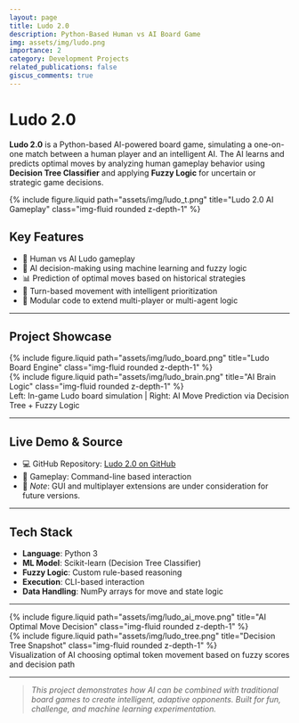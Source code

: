 ```yaml
---
layout: page
title: Ludo 2.0
description: Python-Based Human vs AI Board Game
img: assets/img/ludo.png
importance: 2
category: Development Projects
related_publications: false
giscus_comments: true
---
```


# Ludo 2.0

**Ludo 2.0** is a Python-based AI-powered board game, simulating a one-on-one match between a human player and an intelligent AI. The AI learns and predicts optimal moves by analyzing human gameplay behavior using **Decision Tree Classifier** and applying **Fuzzy Logic** for uncertain or strategic game decisions.

<div class="col-sm mt-3 mt-md-0">
  {% include figure.liquid path="assets/img/ludo_t.png" title="Ludo 2.0 AI Gameplay" class="img-fluid rounded z-depth-1" %}
</div>

## Key Features

- 🎲 Human vs AI Ludo gameplay
- 🧠 AI decision-making using machine learning and fuzzy logic
- 📊 Prediction of optimal moves based on historical strategies
- 🔄 Turn-based movement with intelligent prioritization
- 📁 Modular code to extend multi-player or multi-agent logic

---

## Project Showcase

<div class="row">
  <div class="col-sm mt-3 mt-md-0">
    {% include figure.liquid path="assets/img/ludo_board.png" title="Ludo Board Engine" class="img-fluid rounded z-depth-1" %}
  </div>
  <div class="col-sm mt-3 mt-md-0">
    {% include figure.liquid path="assets/img/ludo_brain.png" title="AI Brain Logic" class="img-fluid rounded z-depth-1" %}
  </div>
</div>

<div class="caption">
  Left: In-game Ludo board simulation | Right: AI Move Prediction via Decision Tree + Fuzzy Logic
</div>

---

## Live Demo & Source

- 💻 GitHub Repository: [Ludo 2.0 on GitHub](https://github.com/mdakilraihaniftee/Ludo-2.0)
- 🎥 Gameplay: Command-line based interaction
- 🚧 _Note_: GUI and multiplayer extensions are under consideration for future versions.

---

## Tech Stack

- **Language**: Python 3  
- **ML Model**: Scikit-learn (Decision Tree Classifier)  
- **Fuzzy Logic**: Custom rule-based reasoning  
- **Execution**: CLI-based interaction  
- **Data Handling**: NumPy arrays for move and state logic  

---

<div class="row justify-content-sm-center">
  <div class="col-sm-8 mt-3 mt-md-0">
    {% include figure.liquid path="assets/img/ludo_ai_move.png" title="AI Optimal Move Decision" class="img-fluid rounded z-depth-1" %}
  </div>
  <div class="col-sm-4 mt-3 mt-md-0">
    {% include figure.liquid path="assets/img/ludo_tree.png" title="Decision Tree Snapshot" class="img-fluid rounded z-depth-1" %}
  </div>
</div>

<div class="caption">
  Visualization of AI choosing optimal token movement based on fuzzy scores and decision path
</div>

---

> _This project demonstrates how AI can be combined with traditional board games to create intelligent, adaptive opponents. Built for fun, challenge, and machine learning experimentation._
